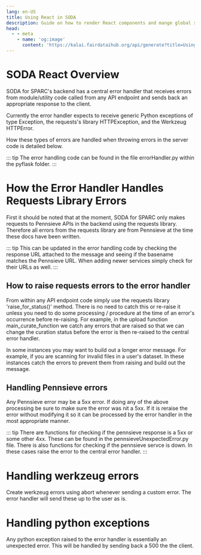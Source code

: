 ```yaml
---
lang: en-US
title: Using React in SODA
description: Guide on how to render React components and mange global state with Zustand
head:
  - - meta
    - name: 'og:image'
      content: 'https://kalai.fairdataihub.org/api/generate?title=Using%20React%20in%20SODA&description=A%20guide%20on%20how%20to%20render%20React%20components%20and%20manage%20global%20state%20with%20Zustand&app=soda-for-sparc&org=fairdataihub'
---
```


# SODA React Overview

SODA for SPARC's backend has a central error handler that receives errors from module/utility code called from any API endpoint and sends back an appropriate response to the client.

Currently the error handler expects to receive generic Python exceptions of type Exception, the requests's library HTTPException, and the Werkzeug HTTPError.

How these types of errors are handled when throwing errors in the server code is detailed below.

::: tip
The error handling code can be found in the file errorHandler.py within the pyflask folder.
:::

# How the Error Handler Handles Requests Library Errors

First it should be noted that at the moment, SODA for SPARC only makes requests to Pennsieve APIs in the backend using the requests library. Therefore all errors from the requests library are from Pennsieve at the time these docs have been written.

::: tip
This can be updated in the error handling code by checking the response URL attached to the message and seeing if the basename matches the Pennsieve URL. When adding newer services simply check for their URLs as well.
:::

## How to raise requests errors to the error handler

From within any API endpoint code simply use the requests library 'raise_for_status()' method. There is no need to catch this or re-raise it unless you need to do some processing / procedure at the time of an error's occurrence before re-raising. For example, in the upload function main_curate_function we catch any errors that are raised so that we can change the curation status before the error is then re-raised to the central error handler.

In some instances you may want to build out a longer error message. For example, if you are scanning for invalid files in a user's dataset. In these instances catch the errors to prevent them from raising and build out the message.

## Handling Pennsieve errors

Any Pennsieve error may be a 5xx error. If doing any of the above processing be sure to make sure the error was nit a 5xx. If it is reraise the error without modifying it so it can be processed by the error handler in the most appropriate manner.

::: tip
There are functions for checking if the pennsieve response is a 5xx or some other 4xx. These can be found in the pennsieveUnexpectedError.py file.
There is also functions for checking if the pennsieve servce is down. In these cases raise the error to the central error handler.
:::

# Handling werkzeug errors

Create werkzeug errors using abort whenever sending a custom error. The error handler will send these up to the user as is.

# Handling python exceptions

Any python exception raised to the error handler is essentially an unexpected error. This will be handled by sending back a 500 the the client.
